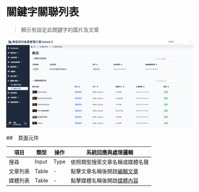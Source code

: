 # 關鍵字關聯列表
> 顯示有設定此關鍵字的圖片及文章

![畫面示意](asset/keyword-related-list.png)


##　頁面元件


| 項目 | 類型 | 操作 | 系統回應與處理邏輯 |
| --- | --- | --- | --- |
| 搜尋 | Input | Type | 依照類型搜索文章名稱或媒體名聲 |
| 文章列表 | Table | - | 點擊文章名稱後開啟[編輯文章](Pages/Beauty/content/article-edit.md) |
| 媒體列表 | Table | - | 點擊媒體名稱後開啟[媒體內容](Pages/Beauty/media/media-info.md) |

